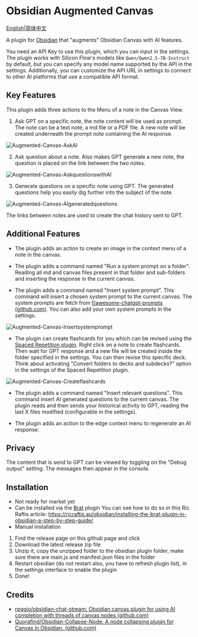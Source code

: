 # Obsidian Augmented Canvas

[English](./README.md)|[简体中文](./README.zh-CN.md)

A plugin for [Obsidian](https://obsidian.md) that "augments" Obsidian Canvas with AI features.

You need an API Key to use this plugin, which you can input in the settings. The plugin works with Silicon Flow's models like `Qwen/Qwen2.5-7B-Instruct` by default, but you can specify any model name supported by the API in the settings. Additionally, you can customize the API URL in settings to connect to other AI platforms that use a compatible API format.

## Key Features

This plugin adds three actions to the Menu of a note in the Canvas View.

1. Ask GPT on a specific note, the note content will be used as prompt. The note can be a text note, a md file or a PDF file. A new note will be created underneath the prompt note containing the AI response.

![Augmented-Canvas-AskAI](./assets/AugmentedCanvas-AskAI.gif)

2. Ask question about a note. Also makes GPT generate a new note, the question is placed on the link between the two notes.

![Augmented-Canvas-AskquestionswithAI](./assets/AugmentedCanvas-AskquestionwithAI.gif)

3. Generate questions on a specific note using GPT. The generated questions help you easily dig further into the subject of the note.

![Augmented-Canvas-AIgeneratedquestions](./assets/AugmentedCanvas-AIgeneratedquestions.gif)

The links between notes are used to create the chat history sent to GPT.

## Additional Features

-   The plugin adds an action to create an image in the context menu of a note in the canvas.

-   The plugin adds a command named "Run a system prompt on a folder". Reading all md and canvas files present in that folder and sub-folders and inserting the response in the current canvas.

-   The plugin adds a command named "Insert system prompt". This command will insert a chosen system prompt to the current canvas. The system prompts are fetch from [f/awesome-chatgpt-prompts (github.com)](https://github.com/f/awesome-chatgpt-prompts). You can also add your own system prompts in the settings.

![Augmented-Canvas-Insertsystemprompt](./assets/AugmentedCanvas-Insertsystemprompt.gif)

-   The plugin can create flashcards for you which can be revised using the [Spaced Repetition plugin](https://github.com/st3v3nmw/obsidian-spaced-repetition). Right click on a note to create flashcards. Then wait for GPT response and a new file will be created inside the folder specified in the settings. You can then revise this specific deck. Think about activating "Convert folders to decks and subdecks?" option in the settings of the Spaced Repetition plugin.

![Augmented-Canvas-Createflashcards](./assets/AugmentedCanvas-Createflashcards.gif)

-   The plugin adds a command named "Insert relevant questions". This command insert AI generated questions to the current canvas. The plugin reads and then sends your historical activity to GPT, reading the last X files modified (configurable in the settings).

-   The plugin adds an action to the edge context menu to regenerate an AI response.

## Privacy

The content that is send to GPT can be viewed by toggling on the "Debug output" setting. The messages then appear in the console.

## Installation

-   Not ready for market yet
-   Can be installed via the [Brat](https://github.com/TfTHacker/obsidian42-brat) plugin
    You can see how to do so in this Ric Raftis article: https://ricraftis.au/obsidian/installing-the-brat-plugin-in-obsidian-a-step-by-step-guide/
-   Manual installation

1. Find the release page on this github page and click
2. Download the latest release zip file
3. Unzip it, copy the unzipped folder to the obsidian plugin folder, make sure there are main.js and manifest.json files
   in the folder
4. Restart obsidian (do not restart also, you have to refresh plugin list), in the settings interface to enable the
   plugin
5. Done!

## Credits

-   [rpggio/obsidian-chat-stream: Obsidian canvas plugin for using AI completion with threads of canvas nodes (github.com)](https://github.com/rpggio/obsidian-chat-stream)
-   [Quorafind/Obsidian-Collapse-Node: A node collapsing plugin for Canvas in Obsidian. (github.com)](https://github.com/quorafind/obsidian-collapse-node)

